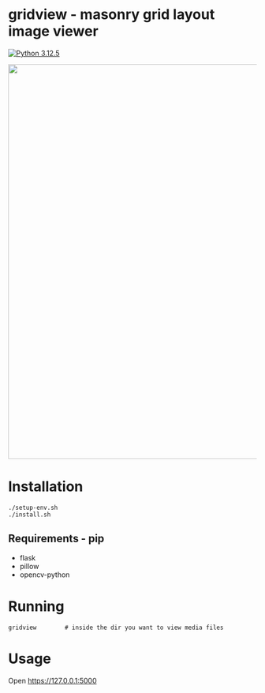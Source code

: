 # gridview - masonry grid layout image viewer

[![Python 3.12.5](https://img.shields.io/badge/Python-3.12.5-yellow.svg)](http://www.python.org/download/)

<img src="preview/preview.gif" width="800" height="800">

# Installation
```
./setup-env.sh
./install.sh
```

## Requirements - pip
* flask
* pillow
* opencv-python

# Running
```
gridview        # inside the dir you want to view media files
```
# Usage
Open https://127.0.0.1:5000

